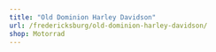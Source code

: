 ```yaml
---
title: "Old Dominion Harley Davidson"
url: /fredericksburg/old-dominion-harley-davidson/
shop: Motorrad
---
```

